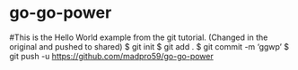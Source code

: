 # go-go-power
#This is the Hello World example from the git tutorial.
(Changed in the original and pushed to shared)
$ git init
$ git add .
$ git commit -m ‘ggwp’
$ git push -u https://github.com/madpro59/go-go-power
